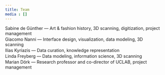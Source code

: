 ```yaml
---
title: Team
media : []
---
```


<div style="display: flex; align-items: flex-start; margin-bottom:2px;">
    <p style="flex: 1; margin: 0;">Sabine de Günther — Art & fashion history, 3D scanning, digitization, project management</p>
</div>

<div style="display: flex; align-items: flex-start; margin-bottom:2px;">
    <p style="flex: 1; margin: 0;">Giacomo Nanni — Interface design, visualization, data modeling, 3D scanning</p>
</div>

<div style="display: flex; align-items: flex-start; margin-bottom:2px;">
    <p style="flex: 1; margin: 0;">Ilias Kyriazis — Data curation, knowledge representation</p>
</div>

<div style="display: flex; align-items: flex-start; margin-bottom:2px;">
    <p style="flex: 1; margin: 0;">Linda Freyberg — Data modeling, information science, 3D scanning</p>
</div>

<div style="display: flex; align-items: flex-start; margin-bottom:2px;">
        <p style="flex: 1; margin: 0;">Marian Dörk — Research professor and co-director of UCLAB, project management</p>
    </div>
